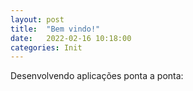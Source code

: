 ```yaml
---
layout: post
title:  "Bem vindo!"
date:   2022-02-16 10:18:00
categories: Init
---
```


Desenvolvendo aplicações ponta a ponta:
